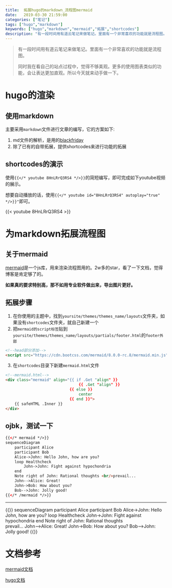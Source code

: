 ```yaml
---
title:  拓展hugo的markdown_流程图mermaid
date:   2019-03-30 21:59:00 
categories: ["笔记"]
tags: ["hugo","markdown"]
keywords: ["hugo","markdown","mermaid","拓展","shortcodes"]
description: "有一段时间用有道云笔记来做笔记。里面有一个非常喜欢的功能就是流程图。让阅读文章的时候，体验更加的友好。同时我在看自己的站点过程中，觉得不够美观。更多的使用图表类似的功能，会让表达更加直观。所以今天就来动手做一下"
---
```



> 有一段时间用有道云笔记来做笔记。里面有一个非常喜欢的功能就是流程图。
>
> 同时我在看自己的站点过程中，觉得不够美观。更多的使用图表类似的功能，会让表达更加直观。所以今天就来动手做一下。


hugo的渲染
===

使用markdown
---
主要采用`markdown`文件进行文章的编写，它的方案如下:  

1. md文件的解析，是用的[blackfriday](https://github.com/russross/blackfriday)
2. 除了已有的自带拓展，提供shortcodes来进行功能的拓展

shortcodes的演示
---
使用`{{</* youtube 8HnLRrQ3RS4 */>}}`的简短编写，即可完成如下youtube视频的展示。

想要自动播放的话，使用`{{</* youtube id="8HnLRrQ3RS4" autoplay="true" */>}}"`即可。

{{< youtube 8HnLRrQ3RS4 >}}

为markdown拓展流程图
===
关于mermaid
---
[mermaid](https://github.com/knsv/mermaid)是一个js库，用来渲染流程图用的。2w多的star，看了一下文档，觉得博客是肯定够了的。

**如果真的要求特别高，那不如用专业软件做出来，导出图片更好。**

拓展步骤
---
1. 在你使用的主题中，找到`yoursite/themes/themes_name/layouts`文件夹，如果没有`shortcodes`文件夹，就自己新建一个
2. 把`mermaid的script标签`贴到`yoursite/themes/themes_name/layouts/partials/footer.html`的`footer外部`
```html
<!--head部分添加-->
<script src="https://cdn.bootcss.com/mermaid/8.0.0-rc.8/mermaid.min.js"></script>
```

3. 在`shortcodes`目录下新建`mermaid.html`文件
```html
<!--mermaid.html-->
<div class="mermaid" align="{{ if .Get "align" }}
                                {{ .Get "align" }}
                            {{ else }} 
                                center
                            {{ end }}"> 
    {{ safeHTML .Inner }}
</div>
```

ojbk，测试一下
---
```html
{{</* mermaid */>}}
sequenceDiagram
    participant Alice
    participant Bob
    Alice->John: Hello John, how are you?
    loop Healthcheck
        John->John: Fight against hypochondria
    end
    Note right of John: Rational thoughts <br/>prevail...
    John-->Alice: Great!
    John->Bob: How about you?
    Bob-->John: Jolly good!
{{</* /mermaid */>}}
```

---

{{<mermaid>}}
sequenceDiagram
    participant Alice
    participant Bob
    Alice->John: Hello John, how are you?
    loop Healthcheck
        John->John: Fight against hypochondria
    end
    Note right of John: Rational thoughts <br/>prevail...
    John-->Alice: Great!
    John->Bob: How about you?
    Bob-->John: Jolly good!
{{</mermaid>}}

文档参考
===
[mermaid文档](https://mermaidjs.github.io/)

[hugo文档](https://gohugo.io/documentation/)